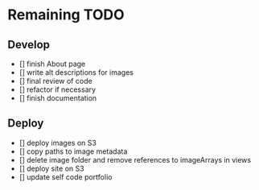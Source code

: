 # Remaining TODO

## Develop

- [] finish About page
- [] write alt descriptions for images
- [] final review of code
- [] refactor if necessary
- [] finish documentation

## Deploy

- [] deploy images on S3
- [] copy paths to image metadata
- [] delete image folder and remove references to imageArrays in views
- [] deploy site on S3
- [] update self code portfolio
